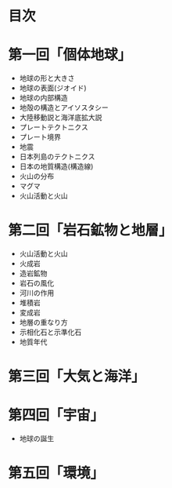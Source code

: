 # 目次

# 第一回「個体地球」
- 地球の形と大きさ
- 地球の表面(ジオイド)
- 地球の内部構造
- 地殻の構造とアイソスタシー
- 大陸移動説と海洋底拡大説
- プレートテクトニクス
- プレート境界
- 地震
- 日本列島のテクトニクス
- 日本の地質構造(構造線)
- 火山の分布
- マグマ
- 火山活動と火山

# 第二回「岩石鉱物と地層」

- 火山活動と火山
- 火成岩
- 造岩鉱物
- 岩石の風化
- 河川の作用
- 堆積岩
- 変成岩
- 地層の重なり方
- 示相化石と示準化石
- 地質年代

# 第三回「大気と海洋」

# 第四回「宇宙」
- 地球の誕生


# 第五回「環境」

